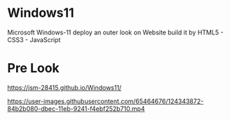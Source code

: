 # Windows11
Microsoft Windows-11 deploy an outer look on Website build it by HTML5 - CSS3 - JavaScript


# Pre Look
https://jsm-28415.github.io/Windows11/


https://user-images.githubusercontent.com/65464676/124343872-84b2b080-dbec-11eb-9241-f4ebf252b710.mp4
